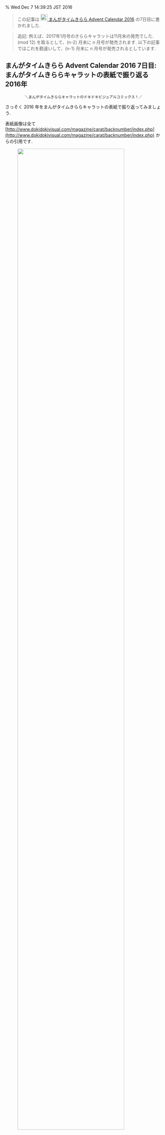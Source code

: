 % Wed Dec  7 14:39:25 JST 2016

> この記事は
> [<img src="http://www.adventar.org/assets/icon200-7c9a9308860c3a9cc64fa22b75f92d1401579db156cb9eb3ac39173c31e10282.png" width="22px" />
> まんがタイムきらら Advent Calendar 2016](http://www.adventar.org/calendars/1454)
> の7日目に書かれました.

> 追記:
> 例えば、2017年1月号のきららキャラットは11月末の発売でした.
> (mod 12) を取るとして、(n-2) 月末に n 月号が発売されます.
> 以下の記事ではこれを勘違いして、(n-1) 月末に n 月号が発売されるとしています.

## まんがタイムきらら Advent Calendar 2016 7日目: まんがタイムきららキャラットの表紙で振り返る2016年

<center><code>＼まんがタイムきららキャラットのドキドキビジュアルコミックス！／</code></center>

さっそく 2016 年をまんがタイムきららキャラットの表紙で振り返ってみましょう.

表紙画像は全て
[http://www.dokidokivisual.com/magazine/carat/backnumber/index.php](http://www.dokidokivisual.com/magazine/carat/backnumber/index.php)
からの引用です.

<figure>
<img src="../../img/2016/1207/FC_thumbs.png" width="90%" />
<figcaption>2016年1月号より2017年1月号までのまんがタイムきららキャラット表紙</figcaption>
</figure>

2017年1月号も入ってるのはご愛嬌.

こうしてみるともうホント、見事に NEW GAME! ですね.
2016年1月号 から 2017年1月号 までの 13 の内 9 の表紙が NEW GAME! です.
1月号の表紙が GA なのは2月号で最終話だったからですが、2月号は GA ではなくやっぱり NEW GAME!.
着物姿のひふみんです. 初詣でしょうね. 2月号なのに正月なのは 1 月末発売だからです.
NEW GAME! のアニメ化の文字が初登場したのが 2015年12月号の表紙で、この次の2016年1月号から、
見開き一番にカラーで「NEW GAME NEWS」なるものが始まり、今なお続いております.
この贔屓すごい.
得能先生に嫉妬です.

個人的にはまんがタイムといえば、ひだまりスケッチなのですが、2016年中1回 (+2017年1月) だけという.
2015年を見ると4回表紙を飾っているので、かなりスペースを奪われてるのが分かります.

<figure>
<img src="../../img/2016/1207/BACK.jpg" width="90%" />
<figcaption>画像を増やすために今撮った写真</figcaption>
</figure>

2016年5月号はAチャンネルでした. これは単行本第七巻が発売だったので.
2017年1月号がひだまりなのは、これは単行本第九巻の発売だから.
2016年4月号もひだまりスケッチ. ちょうど蒼樹うめ展の "in 大阪" が3月にありました.
この宣伝のためでしょう. あれ? でも宣伝遅くない?

## 可愛らしさランキング (小ネタ)

もちろん可愛らしさというのは主観です.
偶然、私の手元には、可愛らしさ判定機械であるところの kwibot さん
([先日の記事参照](06.md.html))
がいらっしゃいます.
kwibot さんには私の持つ「可愛い」という概念を完璧に理解していただいているので、
彼女を使って 2016年のきららキャラット表紙をランキングしてみます.
ただし、あくまでも kwibot さんの判定は私の **主観** を元にしていることにご注意ください.
要するにどんな結果になってもご容赦下さいということです.

> _N.B._ kwibot さんを使う利点は、人間ではついついブレてしまう可愛らしさに絶対的な指標を与えてくれることです.
> 微妙な A と B との差を kwibot さんは決定してくれるのです.
> 人間なら、寝て起きたらやっぱり B のが A より可愛いよな、と意見が変わることもあってアテになりませんね.

### 第四位

<figure>
<img src="../../img/2016/1207/FC.1612.jpg" />
<figcaption>2016年12月号: Kawaii level=0.5111</figcaption>
</figure>

とてもいい.
こうりんが降臨って感じ.

コウとりんとの間には縦に「あっためてね♪」とあります.
なかなか攻めた表紙ですね.
コウの髪型はこれポニーテールですかね?
右に寄ってるのでもしかしたら右手で雑に止めたのかも.

### 第三位

<figure>
<img src="../../img/2016/1207/FC.1601.jpg" />
<figcaption>2016年1月号: Kawaii level=0.8710</figcaption>
</figure>

皆さんとてもいい笑顔ですね (特に感想なし).

### 第ニ位

<figure>
<img src="../../img/2016/1207/FC.1701.jpg" />
<figcaption>2017年1月号: Kawaii level=0.9510</figcaption>
</figure>

芳文社さん、ちょっと、露骨に NEW GAME! 推し過ぎですけどね、
ひだまりスケッチこそ芳文社の顔ですよね.

### 第一位

<figure>
<img src="../../img/2016/1207/FC.1604.jpg" />
<figcaption>2016年4月号: Kawaii level=0.9598</figcaption>
</figure>

4月なのに雪遊び.
内容は大学見学の後編で、特に冬は関係ありませんでした.

### 最下位

<figure>
<img src="../../img/2016/1207/FC.1607.jpg" />
<figcaption>2016年7月号: Kawaii level=0.1866</figcaption>
</figure>

ごめんなさい.
チャイナドレスの 7月号が最下位となってしまいました.
これは私の好みですけど、露出がちょっと多いんですよね.
はじめさんはセクシー担当なのでしょうがないですね.
ちなみに内容は、はじめさんとゆんさんの高校時代の思い出話でした.

### まとめ

結果全てをまとめますと下表になります.

| 号 | Kawaii level<br />高い方が可愛い |
| :------: | :----: |
| 2017/01  | <span style="color:#f66">0.9510</span> |
| 2016/12  | 0.5111 |
| 2016/11  | 0.2978 |
| 2016/10  | 0.3968 |
| 2016/09  | 0.2452 |
| 2016/08  | 0.4464 |
| 2016/07  | <span style="color:#66f">0.1866</span> |
| 2016/06  | 0.3104 |
| 2016/05  | 0.2381 |
| 2016/04  | <span style="color:#f66">0.9598</span> |
| 2016/03  | 0.4865 |
| 2016/02  | 0.4495 |
| 2016/01  | <span style="color:#f66">0.8710</span> |

何度も言いますと、機械を用いた判定とは言え、基本的に、これは私の好みの数値化です.
なので NEW GAME! が結構低いですがご容赦下さい.
八神コウさんが好きなんです.

## 右上 (メイン)

こちらがメインです.
きららキャラットと言えば右上だと思います.
中の人の言葉がそのまま筒抜けして見えてる感じがして、アレを楽しみにしている自分がいます.
季節感も反映しているのも楽しいです.
あ、そうだ.
クイズにしましょう.

画像は全て写真経由なので汚いですごめんなさい.

### Q. それぞれ何月号の右上でしょうか？

<figure>
<img src="../../img/2016/1207/RU_thumbs.png" />
<figcaption>2016年1月号より2017年1月号までのまんがタイムきららキャラットの右上. 順序はランダムに入れ替えた.</figcaption>
</figure>

是非とも考えてみて下さい.
背景の色や模様を表紙絵と照らし合わせると一発ですが、
ぜひその内容から推測してみて下さい.

さて、いきなり答え合わせです.



### 答え合わせ

<table>
<tr>
<td>( 1)<br />2016/12</td>
<td>( 2)<br />2016/04</td>
<td>( 3)<br />2016/09</td>
<td>( 4)<br />2016/06</td>
<td>( 5)<br />2016/02</td>
</tr><tr>
<td>( 6)<br />2016/11</td>
<td>( 7)<br />2016/01</td>
<td>( 8)<br />2016/08</td>
<td>( 9)<br />2016/05</td>
<td>(10)<br />2016/10</td>
</tr><tr>
<td>(11)<br />2017/01</td>
<td>(12)<br />2016/03</td>
<td>(13)<br />2016/07</td>
</tr>
</table>

### お返事

右上は中の人から読者へのお便りだと思っています.
なのでお返事をします.

#### 2016/01

![](../../img/2016/1207/RU.1601.png)

GA

#### 2016/02

![](../../img/2016/1207/RU.1602.png)

<br />
2月号なので1月末発売のハズ.
もうとっくに正月終わってますよっっ.
月刊誌って正月を狙い撃ちできないので惜しいですよね.
キャラットはクリスマスなら狙い撃ちできますが.

#### 2016/03

![](../../img/2016/1207/RU.1603.png)

長生きするペットを飼ったことがないのでよくわからない.

#### 2016/04

![](../../img/2016/1207/RU.1604.png)

表紙のゆのっちと照らし合わせるとなんか笑った.

#### 2016/05

![](../../img/2016/1207/RU.1605.png)

ずっと右上にいて下さい.

#### 2016/06

![](../../img/2016/1207/RU.1606.png)

6月号ですからねっ.
いやしかし、春眠って4月くらいだと思ってたけど旧暦で言うのかな.

#### 2016/07

![](../../img/2016/1207/RU.1607.png)

まんがたいむ
きらら
きゃらっと！！

#### 2016/08

![](../../img/2016/1207/RU.1608.png)

髪で天気が分かって便利そう.

#### 2016/09

![](../../img/2016/1207/RU.1609.png)

ある！

#### 2016/10

![](../../img/2016/1207/RU.1610.png)

意味がわからないです.
解説をお願いします.

#### 2016/11

![](../../img/2016/1207/RU.1611.png)

むしろ味だけなんですよ.

#### 2016/12

![](../../img/2016/1207/RU.1612.png)

これを12月 (11月) で気づきましたか.

#### 2017/01

![](../../img/2016/1207/RU.1701.png)

梅雨なんかより乾燥の方が辛いです.

## おわりに

というわけで今回はキャラット表紙で私なりの2016年を振り返ってみました.
ゆゆ式アドベントカレンダーがらがらなので、きっと誰かが他のきららでもやってくれると思います.

ところで

<blockquote class="twitter-tweet" data-lang="en"><p lang="ja" dir="ltr">長らくお待たせいたしました！<br>新作アニメスペシャルエピソードのOVAが来年2月22日に発売決定！！&#13;さらに主題歌CD・キャラクターソングアルバムのリリースも決定いたしました！お楽しみにお待ち下さい♪&#13;詳細は→<a href="https://t.co/9Mzjl9ZAjF">https://t.co/9Mzjl9ZAjF</a> <a href="https://twitter.com/hashtag/yuyushiki?src=hash">#yuyushiki</a> <a href="https://t.co/C0pwTGIowA">pic.twitter.com/C0pwTGIowA</a></p>&mdash; TVアニメ「ゆゆ式」 (@yuyushiki_anime) <a href="https://twitter.com/yuyushiki_anime/status/803886501389946880">November 30, 2016</a></blockquote>
<script async src="http://platform.twitter.com/widgets.js" charset="utf-8"></script>
